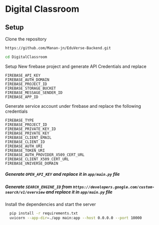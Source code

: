 # Digital Classroom

## Setup 

Clone the repository

```bash
https://github.com/Manan-jn/EduVerse-Backend.git
```

```bash
cd DigitalClassroom 
```

Setup New firebase project and generate API Credentials and replace 
```
FIREBASE_API_KEY
FIREBASE_AUTH_DOMAIN
FIREBASE_PROJECT_ID
FIREBASE_STORAGE_BUCKET
FIREBASE_MESSAGE_SENDER_ID
FIREBASE_APP_ID
```
Generate service account under firebase and replace the following credentials
```
FIREBASE_TYPE
FIREBASE_PROJECT_ID
FIREBASE_PRIVATE_KEY_ID
FIREBASE_PRIVATE_KEY
FIREBASE_CLIENT_EMAIL
FIREBASE_CLIENT_ID
FIREBASE_AUTH_URI
FIREBASE_TOKEN_URI
FIREBASE_AUTH_PROVIDER_X509_CERT_URL
FIREBASE_CLIENT_X509_CERT_URL
FIREBASE_UNIVERSE_DOMAIN
```

##### Generate ```OPEN_API_KEY``` and replace it in ```app/main.py``` file
##### Generate  ```SEARCH_ENGINE_ID``` from  ```https://developers.google.com/custom-search/v1/overview``` and replace it in ```app/main.py``` file

Install the dependencies and start the server
```bash
  pip install -r requirements.txt
  uvicorn --app-dir=./app main:app --host 0.0.0.0 --port 10000
```
